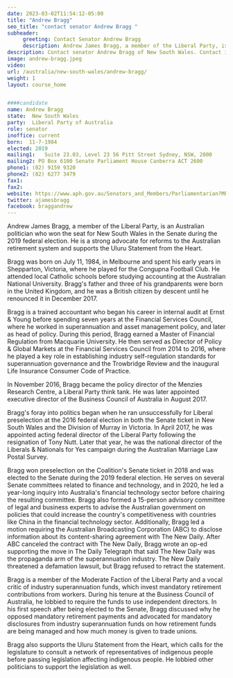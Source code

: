 ```yaml
---
date: 2023-03-02T11:54:12-05:00
title: "Andrew Bragg"
seo_title: "contact senator Andrew Bragg "
subheader:
     greeting: Contact Senator Andrew Bragg
     description: Andrew James Bragg, a member of the Liberal Party, is an Australian politician who won the seat for New South Wales in the Senate during the 2019 federal election. 
description: Contact senator Andrew Bragg of New South Wales. Contact information for Andrew Bragg includes email address, phone number, and mailing address.
image: andrew-bragg.jpeg
video:
url: /australia/new-south-wales/andrew-bragg/
weight: 1
layout: course_home


####candidate
name: Andrew Bragg
state:	New South Wales
party:	Liberal Party of Australia
role: senator
inoffice: current
born:  11-7-1984
elected: 2019
mailing1:	Suite 23.03, Level 23 56 Pitt Street Sydney, NSW, 2000
mailing2: PO Box 6100 Senate Parliament House Canberra ACT 2600
phone1:	(02) 9159 9320
phone2: (02) 6277 3479
fax1:
fax2:
website: https://www.aph.gov.au/Senators_and_Members/Parliamentarian?MPID=256063
twitter: ajamesbragg
facebook: braggandrew
---
```


Andrew James Bragg, a member of the Liberal Party, is an Australian politician who won the seat for New South Wales in the Senate during the 2019 federal election. He is a strong advocate for reforms to the Australian retirement system and supports the Uluru Statement from the Heart.

Bragg was born on July 11, 1984, in Melbourne and spent his early years in Shepparton, Victoria, where he played for the Congupna Football Club. He attended local Catholic schools before studying accounting at the Australian National University. Bragg's father and three of his grandparents were born in the United Kingdom, and he was a British citizen by descent until he renounced it in December 2017.

Bragg is a trained accountant who began his career in internal audit at Ernst & Young before spending seven years at the Financial Services Council, where he worked in superannuation and asset management policy, and later as head of policy. During this period, Bragg earned a Master of Financial Regulation from Macquarie University. He then served as Director of Policy & Global Markets at the Financial Services Council from 2014 to 2016, where he played a key role in establishing industry self-regulation standards for superannuation governance and the Trowbridge Review and the inaugural Life Insurance Consumer Code of Practice.

In November 2016, Bragg became the policy director of the Menzies Research Centre, a Liberal Party think tank. He was later appointed executive director of the Business Council of Australia in August 2017.

Bragg's foray into politics began when he ran unsuccessfully for Liberal preselection at the 2016 federal election in both the Senate ticket in New South Wales and the Division of Murray in Victoria. In April 2017, he was appointed acting federal director of the Liberal Party following the resignation of Tony Nutt. Later that year, he was the national director of the Liberals & Nationals for Yes campaign during the Australian Marriage Law Postal Survey.

Bragg won preselection on the Coalition's Senate ticket in 2018 and was elected to the Senate during the 2019 federal election. He serves on several Senate committees related to finance and technology, and in 2020, he led a year-long inquiry into Australia's financial technology sector before chairing the resulting committee. Bragg also formed a 15-person advisory committee of legal and business experts to advise the Australian government on policies that could increase the country's competitiveness with countries like China in the financial technology sector. Additionally, Bragg led a motion requiring the Australian Broadcasting Corporation (ABC) to disclose information about its content-sharing agreement with The New Daily. After ABC canceled the contract with The New Daily, Bragg wrote an op-ed supporting the move in The Daily Telegraph that said The New Daily was the propaganda arm of the superannuation industry. The New Daily threatened a defamation lawsuit, but Bragg refused to retract the statement.

Bragg is a member of the Moderate Faction of the Liberal Party and a vocal critic of industry superannuation funds, which invest mandatory retirement contributions from workers. During his tenure at the Business Council of Australia, he lobbied to require the funds to use independent directors. In his first speech after being elected to the Senate, Bragg discussed why he opposed mandatory retirement payments and advocated for mandatory disclosures from industry superannuation funds on how retirement funds are being managed and how much money is given to trade unions.

Bragg also supports the Uluru Statement from the Heart, which calls for the legislature to consult a network of representatives of indigenous people before passing legislation affecting indigenous people. He lobbied other politicians to support the legislation as well. 